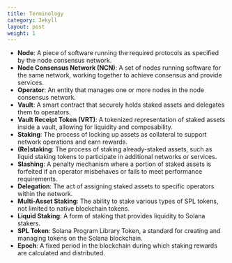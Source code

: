 ```yaml
---
title: Terminology
category: Jekyll
layout: post
weight: 1
---
```


- **Node**: A piece of software running the required protocols as specified by the node consensus network.
- **Node Consensus Network (NCN)**: A set of nodes running software for the same network, working together to achieve
  consensus and provide services.
- **Operator**: An entity that manages one or more nodes in the node consensus network.
- **Vault**: A smart contract that securely holds staked assets and delegates them to operators.
- **Vault Receipt Token (VRT)**: A tokenized representation of staked assets inside a vault, allowing for liquidity and
  composability.
- **Staking**: The process of locking up assets as collateral to support network operations and earn rewards.
- **(Re)staking**: The process of staking already-staked assets, such as liquid staking tokens to participate in
  additional networks or services.
- **Slashing**: A penalty mechanism where a portion of staked assets is forfeited if an operator misbehaves or fails to
  meet performance requirements.
- **Delegation**: The act of assigning staked assets to specific operators within the network.
- **Multi-Asset Staking**: The ability to stake various types of SPL tokens, not limited to native blockchain tokens.
- **Liquid Staking**: A form of staking that provides liquidity to Solana stakers.
- **SPL Token**: Solana Program Library Token, a standard for creating and managing tokens on the Solana blockchain.
- **Epoch**: A fixed period in the blockchain during which staking rewards are calculated and distributed.
